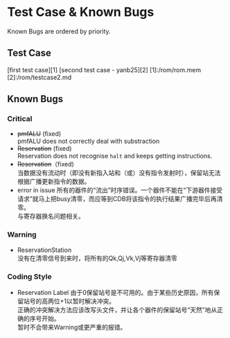 # Test Case & Known Bugs
Known Bugs are ordered by priority.  
## Test Case
[first test case][1]
[second test case - yanb25][2]
[1]:/rom/rom.mem
[2]:/rom/testcase2.md
## Known Bugs
### Critical
- ~~pmfALU~~ (fixed)   
pmfALU does not correctly deal with substraction
- ~~Reservation~~ (fixed)  
Reservation does not recognise `halt` and keeps getting instructions.
- ~~Reservation~~（fixed)  
当数据没有流动时（即没有新指入站和（或）没有指令发射时），保留站无法根据广播更新指令的数据。
- error in issue
所有的器件的“流出”时序错误。一个器件不能在“下游器件接受请求”就马上把busy清零，而应等到CDB将该指令的执行结果广播完毕后再清零。  
与寄存器换名问题相关。  
### Warning 
- ReservationStation  
没有在清零信号到来时，将所有的Qk,Qj,Vk,Vj等寄存器清零

### Coding Style
- Reservation Label
由于0保留站号是不可用的。由于某些历史原因，所有保留站号的高两位+1以暂时解决冲突。  
正确的冲突解决方法应该改写头文件，并让各个器件的保留站号“天然”地从正确的序号开始。  
暂时不会带来Warning或更严重的报错。  